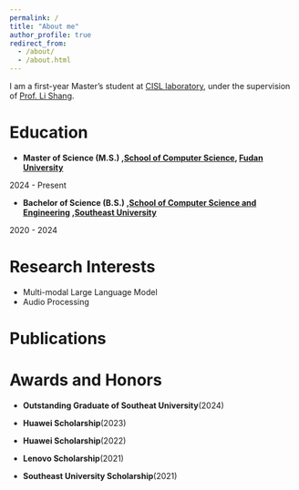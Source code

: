 ```yaml
---
permalink: /
title: "About me"
author_profile: true
redirect_from: 
  - /about/
  - /about.html
---
```


I am a first-year Master’s student at [CISL laboratory](https://cscw.fudan.edu.cn/), under the supervision of [Prof. Li Shang](https://cscw.fudan.edu.cn/lishang/).

Education
======

  
* **Master of Science (M.S.) ,[School of Computer Science](https://cs.fudan.edu.cn/), [Fudan University](https://www.fudan.edu.cn/)**

2024 - Present

  
* **Bachelor of Science (B.S.) ,[School of Computer Science and Engineering](https://cse.seu.edu.cn/) ,[Southeast University](https://www.seu.edu.cn/)**

2020 - 2024


Research Interests
======
<ul>
<li>Multi-modal Large Language Model</li>
<li>Audio Processing</li>
</ul>

Publications
======

Awards and Honors
======

  
* **Outstanding Graduate of Southeat University**(2024)
 
* **Huawei Scholarship**(2023)

* **Huawei Scholarship**(2022)
    
* **Lenovo Scholarship**(2021)
  
* **Southeast University Scholarship**(2021)


